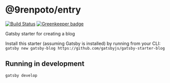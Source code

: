 # @9renpoto/entry

[![Build Status](https://travis-ci.org/9renpoto/entry.svg?branch=master)](https://travis-ci.org/9renpoto/entry)
[![Greenkeeper badge](https://badges.greenkeeper.io/9renpoto/entry.svg)](https://greenkeeper.io/)
 
Gatsby starter for creating a blog

Install this starter (assuming Gatsby is installed) by running from your CLI:
`gatsby new gatsby-blog https://github.com/gatsbyjs/gatsby-starter-blog`

## Running in development
`gatsby develop`
